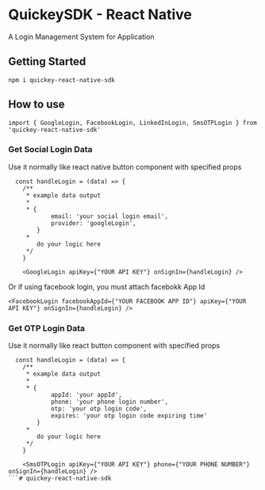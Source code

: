 # QuickeySDK - React Native
A Login Management System for Application

## Getting Started
```
npm i quickey-react-native-sdk
```

## How to use
```
import { GoogleLogin, FacebookLogin, LinkedInLogin, SmsOTPLogin } from 'quickey-react-native-sdk'

```
### Get Social Login Data

Use it normally like react native button component with specified props
```
  const handleLogin = (data) => {
    /** 
     * example data output
     * 
     * {
            email: 'your social login email',
            provider: 'googleLogin',
        } 
     * 
        do your logic here
     */  
    }

    <GoogleLogin apiKey={"YOUR API KEY"} onSignIn={handleLogin} />
```

Or if using facebook login, you must attach facebokk App Id
```
<FacebookLogin facebookAppId={"YOUR FACEBOOK APP ID"} apiKey={"YOUR API KEY"} onSignIn={handleLogin} />

```

### Get OTP Login Data

Use it normally like react button component with specified props
```
  const handleLogin = (data) => {
    /** 
     * example data output
     * 
     * {
            appId: 'your appId',
            phone: 'your phone login number',
            otp: 'your otp login code',
            expires: 'your otp login code expiring time'
        } 
     * 
        do your logic here
     */  
    }

    <SmsOTPLogin apiKey={"YOUR API KEY"} phone={"YOUR PHONE NUMBER"} onSignIn={handleLogin} />
```#   q u i c k e y - r e a c t - n a t i v e - s d k  
 